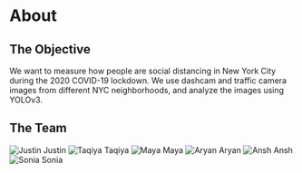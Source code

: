 # About
## The Objective
We want to measure how people are social distancing in New York City during the 2020 COVID-19 lockdown. We use dashcam and traffic camera images from different NYC neighborhoods, and analyze the images using YOLOv3.
## The Team
![Justin](/images/m.jpg)
Justin
![Taqiya](/images/m.jpg)
Taqiya
![Maya](/images/m.jpg)
Maya
![Aryan](/images/m.jpg)
Aryan
![Ansh](/images/m.jpg)
Ansh
![Sonia](/images/m.jpg)
Sonia
